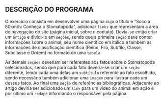 ## DESCRIÇÃO DO PROGRAMA

O exercício consista em desenvolver uma página cujo o título é "Soco a 80km/h: Conheça o Stomatopoda", adicionar `links` que representam a àrea de navegação do site (página inicial, sobre e contato). Devia-se então criar um `artigo` e dividi-lo em `seções`, sendo que a primeira `seção` deve conter informações sobre o animal, seu nome científico em itálico e também as informações de classificação científica (Reino, Filo, Subfilo, Classe, Subclasse e Ordem) no formato de uma `tabela`.

As demais `seções` deveriam ser referentes aos fatos sobre o Stomatopoda selecionados, sendo que para cada fato deveria-se criar um `seção` diferente, tendo cada uma delas um `subtítulo` referente ao fato escolhido, sendo necessário também adicionar uma `imagem` para ilustrar cada um desses fatos. Ao final uma `seção` de referências bibliográficas. Adjacente ao artigo deviria ser adicionado um `link` para um vídeo do animal em ação e por último um `rodapé` informando o responsável pela página.
